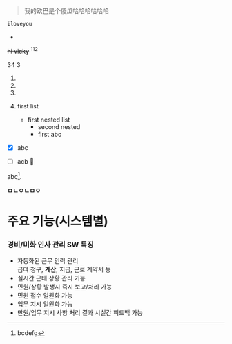 > 我的欧巴是个傻瓜哈哈哈哈哈哈
```
iloveyou
```
*
~~hi vicky~~
<sup>112
  
  34
  3  </sup>
  
  1.
  2.
  3.
  
  
  1. first list 
     - first nested list 
       - second nested 
       - first abc 

- [x] abc
- [ ] acb :tada:


abc[^5].

[^5]: bcdefg

<!--abc-->

**ㅁㄴㅇㄴㅁㅇ**


# 주요 기능(시스템별)
### 경비/미화 인사 관리 SW 특징 
* 자동화된 근무 인력 관리  
  급여 청구, **계산**, 지급, 근로 계약서 등 
* 실시간 근태 상황 관리 기능 
* 민원/상황 발생시 즉시 보고/처리 가능
* 민원 접수 일원화 가능 
* 업무 지시 일원화 가능 
* 만원/업무 지시 사항 처리 결과 시실간 피드백 가능 
